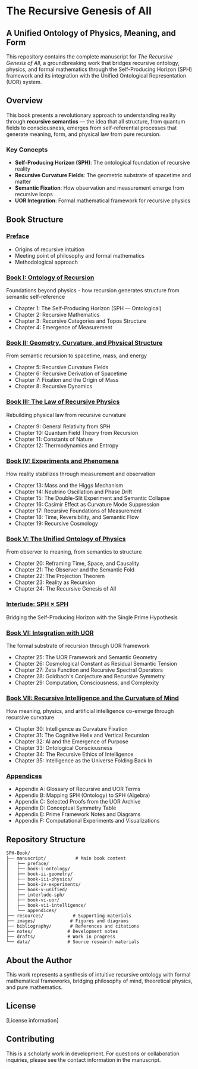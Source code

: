 # The Recursive Genesis of All
## A Unified Ontology of Physics, Meaning, and Form

This repository contains the complete manuscript for *The Recursive Genesis of All*, a groundbreaking work that bridges recursive ontology, physics, and formal mathematics through the Self-Producing Horizon (SPH) framework and its integration with the Unified Ontological Representation (UOR) system.

## Overview

This book presents a revolutionary approach to understanding reality through **recursive semantics** — the idea that all structure, from quantum fields to consciousness, emerges from self-referential processes that generate meaning, form, and physical law from pure recursion.

### Key Concepts

- **Self-Producing Horizon (SPH)**: The ontological foundation of recursive reality
- **Recursive Curvature Fields**: The geometric substrate of spacetime and matter
- **Semantic Fixation**: How observation and measurement emerge from recursive loops
- **UOR Integration**: Formal mathematical framework for recursive physics

## Book Structure

### [Preface](manuscript/preface/)
- Origins of recursive intuition
- Meeting point of philosophy and formal mathematics
- Methodological approach

### [Book I: Ontology of Recursion](manuscript/book-i-ontology/)
Foundations beyond physics - how recursion generates structure from semantic self-reference
- Chapter 1: The Self-Producing Horizon (SPH — Ontological)
- Chapter 2: Recursive Mathematics  
- Chapter 3: Recursive Categories and Topos Structure
- Chapter 4: Emergence of Measurement

### [Book II: Geometry, Curvature, and Physical Structure](manuscript/book-ii-geometry/)
From semantic recursion to spacetime, mass, and energy
- Chapter 5: Recursive Curvature Fields
- Chapter 6: Recursive Derivation of Spacetime
- Chapter 7: Fixation and the Origin of Mass
- Chapter 8: Recursive Dynamics

### [Book III: The Law of Recursive Physics](manuscript/book-iii-physics/)
Rebuilding physical law from recursive curvature
- Chapter 9: General Relativity from SPH
- Chapter 10: Quantum Field Theory from Recursion
- Chapter 11: Constants of Nature
- Chapter 12: Thermodynamics and Entropy

### [Book IV: Experiments and Phenomena](manuscript/book-iv-experiments/)
How reality stabilizes through measurement and observation
- Chapter 13: Mass and the Higgs Mechanism
- Chapter 14: Neutrino Oscillation and Phase Drift
- Chapter 15: The Double-Slit Experiment and Semantic Collapse
- Chapter 16: Casimir Effect as Curvature Mode Suppression
- Chapter 17: Recursive Foundations of Measurement
- Chapter 18: Time, Reversibility, and Semantic Flow
- Chapter 19: Recursive Cosmology

### [Book V: The Unified Ontology of Physics](manuscript/book-v-unified/)
From observer to meaning, from semantics to structure
- Chapter 20: Reframing Time, Space, and Causality
- Chapter 21: The Observer and the Semantic Fold
- Chapter 22: The Projection Theorem
- Chapter 23: Reality as Recursion
- Chapter 24: The Recursive Genesis of All

### [Interlude: SPH × SPH](manuscript/interlude-sph/)
Bridging the Self-Producing Horizon with the Single Prime Hypothesis

### [Book VI: Integration with UOR](manuscript/book-vi-uor/)
The formal substrate of recursion through UOR framework
- Chapter 25: The UOR Framework and Semantic Geometry
- Chapter 26: Cosmological Constant as Residual Semantic Tension
- Chapter 27: Zeta Function and Recursive Spectral Operators
- Chapter 28: Goldbach's Conjecture and Recursive Symmetry
- Chapter 29: Computation, Consciousness, and Complexity

### [Book VII: Recursive Intelligence and the Curvature of Mind](manuscript/book-vii-intelligence/)
How meaning, physics, and artificial intelligence co-emerge through recursive curvature
- Chapter 30: Intelligence as Curvature Fixation
- Chapter 31: The Cognitive Helix and Vertical Recursion
- Chapter 32: AI and the Emergence of Purpose
- Chapter 33: Ontological Consciousness
- Chapter 34: The Recursive Ethics of Intelligence
- Chapter 35: Intelligence as the Universe Folding Back In

### [Appendices](manuscript/appendices/)
- Appendix A: Glossary of Recursive and UOR Terms
- Appendix B: Mapping SPH (Ontology) to SPH (Algebra)
- Appendix C: Selected Proofs from the UOR Archive
- Appendix D: Conceptual Symmetry Table
- Appendix E: Prime Framework Notes and Diagrams
- Appendix F: Computational Experiments and Visualizations

## Repository Structure

```
SPH-Book/
├── manuscript/           # Main book content
│   ├── preface/
│   ├── book-i-ontology/
│   ├── book-ii-geometry/
│   ├── book-iii-physics/
│   ├── book-iv-experiments/
│   ├── book-v-unified/
│   ├── interlude-sph/
│   ├── book-vi-uor/
│   ├── book-vii-intelligence/
│   └── appendices/
├── resources/           # Supporting materials
├── images/             # Figures and diagrams
├── bibliography/       # References and citations
├── notes/             # Development notes
├── drafts/            # Work in progress
└── data/              # Source research materials
```

## About the Author

This work represents a synthesis of intuitive recursive ontology with formal mathematical frameworks, bridging philosophy of mind, theoretical physics, and pure mathematics.

## License

[License information]

## Contributing

This is a scholarly work in development. For questions or collaboration inquiries, please see the contact information in the manuscript.
